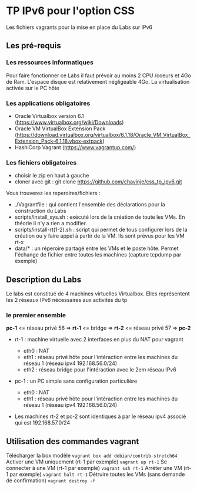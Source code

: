 # TP IPv6 pour l'option CSS

Les fichiers vagrants pour la mise en place du Labs  sur IPv6

## Les pré-requis

### Les ressources informatiques

Pour faire fonctionner ce Labs il faut prévoir au moins 2 CPU /coeurs et 4Go de Ram. L'espace disque est relativement négligeable 4Go.
La virtualisation activée sur le PC hôte

### Les applications obligatoires

* Oracle Virtualbox version 6.1 (<https://www.virtualbox.org/wiki/Downloads>)
* Oracle VM VirtualBox Extension Pack (<https://download.virtualbox.org/virtualbox/6.1.18/Oracle_VM_VirtualBox_Extension_Pack-6.1.18.vbox-extpack>)
* HashiCorp Vagrant (<https://www.vagrantup.com/>)

### Les fichiers obligatoires

* choisir le zip en haut à gauche
* cloner avec git : git clone https://github.com/chavinje/css_tp_ipv6.git

Vous trouverez les reperoires/fichiers :

* ./Vagrantfile : qui contient l'ensemble des déclarations pour la construction du Labs
* scripts/install_sys.sh : exécuté lors de la création de toute les VMs. En théorie il n'y a rien a modifier.
* scripts/install-rt(1-2).sh : script qui permet de tous configurer lors de la création ou y faire appel à partir de la VM. Ils sont prévus pour les VM rt-x
* data/* : un réperoire partagé entre les VMs et le poste hôte. Permet l'échange de fichier entre toutes les machines (capture tcpdump par exemple)

## Description du Labs

Le labs est constitué de 4 machines virtuelles Virtualbox. 
Elles représentent les 2 réseaux IPv6 nécessaires aux activités du tp

### le premier ensemble

<b>pc-1</b> <= réseau privé 56 => <b>rt-1</b> <= bridge => <b>rt-2</b> <= réseau privé 57 => <b>pc-2</b>

* rt-1 : machine virtuelle avec 2 interfaces en plus du NAT pour vagrant
  * eth0 : NAT 
  * eth1 : réseau privé hôte pour l'intéraction entre les machines du réseau 1 (réseau ipv4 192.168.56.0/24)
  * eth2 : réseau bridge pour l'intéraction avec le 2em réseau IPv6
* pc-1 : un PC simple sans configuration particulière 
  * eth0 : NAT
  * eth1 : réseau privé hôte pour l'intéraction entre les machines du réseau 1 (réseau ipv4 192.168.56.0/24)

* Les machines rt-2 et pc-2 sont identiques à par le réseau ipv4 associé qui est 192.168.57.0/24

## Utilisation des commandes vagrant

Télécharger la box modèle
    ```vagrant box add debian/contrib-stretch64```
Activer une VM uniquement (rt-1 par exemple)
    ```vagrant up rt-1```
Se connecter à une VM (rt-1 par exemple)
    ```vagrant ssh rt-1```
Arréter une VM (rt-1 par exemple)
    ```vagrant halt rt-1```
Détruire toutes les VMs (sans demande de confirmation)
    ```vagrant destroy -f```